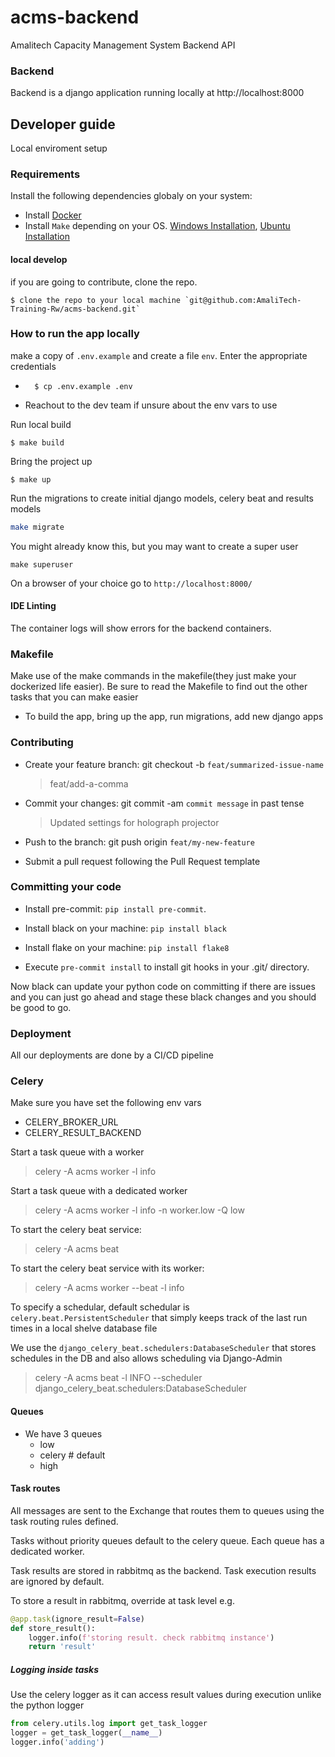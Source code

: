 # acms-backend
Amalitech Capacity Management System Backend API

### Backend

Backend is a django application running locally at http://localhost:8000

## Developer guide

Local enviroment setup

### Requirements

Install the following dependencies globaly on your system:

- Install [Docker](https://www.docker.com/)
- Install `Make` depending on your OS. [Windows Installation](https://linuxhint.com/install-use-make-windows/), [Ubuntu Installation](https://linuxhint.com/install-make-ubuntu/)

#### local develop

if you are going to contribute, clone the repo.

```.env
$ clone the repo to your local machine `git@github.com:AmaliTech-Training-Rw/acms-backend.git`
```

### How to run the app locally

make a copy of `.env.example` and create a file `env`. Enter the appropriate credentials

- ```env.
    $ cp .env.example .env
  ```
- Reachout to the dev team if unsure about the env vars to use

Run local build

```
$ make build
```

Bring the project up

```
$ make up
```

Run the migrations to create initial django models, celery beat and results models
```sh
make migrate
```

You might already know this, but you may want to create a super user

```.env
make superuser
```

On a browser of your choice go to `http://localhost:8000/`

#### IDE Linting

The container logs will show errors for the backend containers.


### Makefile

Make use of the make commands in the makefile(they just make your dockerized life easier). Be sure to read the Makefile to find out the other tasks that you can make easier

- To build the app, bring up the app, run migrations, add new django apps


### Contributing

- Create your feature branch: git checkout -b `feat/summarized-issue-name`

  > feat/add-a-comma

- Commit your changes: git commit -am `commit message` in past tense

  > Updated settings for holograph projector

- Push to the branch: git push origin `feat/my-new-feature`
- Submit a pull request following the Pull Request template


### Committing your code

- Install pre-commit: `pip install pre-commit`.

- Install black on your machine: `pip install black`

- Install flake on your machine: `pip install flake8`

- Execute `pre-commit install` to install git hooks in your .git/ directory.

Now black can update your python code on committing if there are issues and you can
just go ahead and stage these black changes and you should be good to go.


### Deployment

All our deployments are done by a CI/CD pipeline


### Celery

Make sure you have set the following env vars

- CELERY_BROKER_URL
- CELERY_RESULT_BACKEND

Start a task queue with a worker
> celery -A acms worker -l info

Start a task queue with a dedicated worker
> celery -A acms worker -l info -n worker.low -Q low

To start the celery beat service:
> celery -A acms beat

To start the celery beat service with its worker:
> celery -A acms worker --beat -l info

To specify a schedular, default schedular is `celery.beat.PersistentScheduler` that simply
keeps track of the last run times in a local shelve database file

We use the `django_celery_beat.schedulers:DatabaseScheduler` that stores schedules in the DB and also allows
scheduling via Django-Admin
> celery -A acms beat -l INFO --scheduler django_celery_beat.schedulers:DatabaseScheduler

#### Queues

- We have 3 queues
    - low
    - celery  # default
    - high

#### Task routes

All messages are sent to the Exchange that routes them to queues using the task routing rules defined.

Tasks without priority queues default to the celery queue. Each queue has a dedicated worker.

Task results are stored in rabbitmq as the backend. Task execution results are ignored by default.

To store a result in rabbitmq, override at task level e.g.
```py
@app.task(ignore_result=False)
def store_result():
    logger.info(f'storing result. check rabbitmq instance')
    return 'result'
```

##### Logging inside tasks

Use the celery logger as it can access result values during execution unlike the python logger
```py
from celery.utils.log import get_task_logger
logger = get_task_logger(__name__)
logger.info('adding')

```
